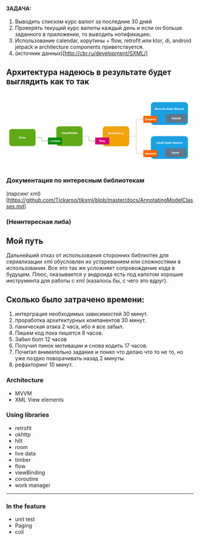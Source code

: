
#### ЗАДАЧА:
1. Выводить списком курс валют за последние 30 дней
2. Проверять текущий курс валюты каждый день и если он больше заданного в приложении, то выводить нотификацию.
3. Использование calendar, корутины + flow, retrofit или ktor, di, android jetpack и architecture components приветствуется.
4. (источник данных)[http://cbr.ru/development/SXML/]
   
## Архитектура надеюсь в результате будет выглядить как то так
<img src="sample.png" alt="здесь должна быть ваша реклама"/>

### Документация по интересным библиотекам
(парсинг xml)[https://github.com/Tickaroo/tikxml/blob/master/docs/AnnotatingModelClasses.md]

### (Неинтересная либа)

## Мой путь
Дальнейший отказ от использования сторонних библиотек для сериализации xml обусловлен их устареванием или 
сложностями в использовании. Все это так же усложняет сопровождение кода в будущем.
Плюс, оказывается у андроида есть под капотом хорошие инструмента для работы с xml (казалось бы, с чего это вдруг).

## Сколько было затрачено времени:
1. интерграция необходимых зависимостей 30 минут.
2. проработка архитектурных компанентов 30 минут.
3. паническая атака 2 часа, ибо я все забыл.
4. Пишем код пока пишется 8 часов.
5. Забил болт 12 часов
6. Получил пинок мотивации и снова кодить 17 часов.
7. Почитал внимательно задание и понял что делаю что то не то, но уже поздно поворачивать назад 2 минуты.
8. рефакторинг 10 минут.

### Architecture
- MVVM
- XML View elements

### Using libraries
- retrofit
- okhttp
- hilt
- room
- live data
- timber
- flow
- viewBinding
- coroutine
- work manager
---
### In the feature 
- unit test
- Paging
- coil
